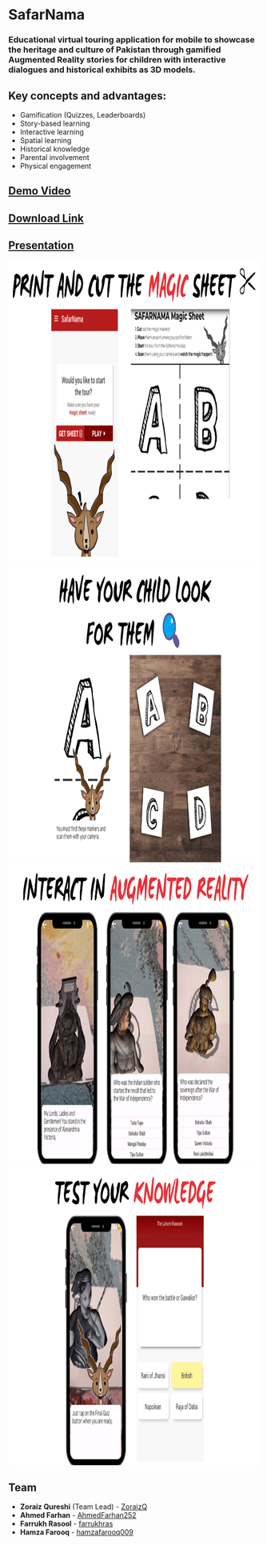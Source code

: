# SafarNama

### Educational virtual touring application for mobile to showcase the heritage and culture of Pakistan through gamified Augmented Reality stories for children with interactive dialogues and historical exhibits as 3D models.

## Key concepts and advantages:
- Gamification (Quizzes, Leaderboards)
- Story-based learning
- Interactive learning
- Spatial learning
- Historical knowledge
- Parental involvement
- Physical engagement

## [Demo Video](https://drive.google.com/file/d/18yr_Bmii4lxhLZcNgRa9FL_sL9e0CZIp/view?usp=sharing)
## [Download Link](https://github.com/AhmedFarhan252/SafarNama/releases)
## [Presentation](https://www.canva.com/design/DAEQOL9rAyA/OSeFMG8oTmGz1zM5R2QWxQ/view?utm_content=DAEQOL9rAyA&utm_campaign=designshare&utm_medium=link2&utm_source=sharebutton)

<img src="Images/magic-sheet.png" width="800" height="600" />
<img src="Images/search-markers.png" width="800" height="600" />
<img src="Images/interact-ar.png" width="800" height="600" />
<img src="Images/test-knowledge.png" width="800" height="600" />


## Team

- **Zoraiz Qureshi** (Team Lead) - [ZoraizQ](https://github.com/ZoraizQ)
- **Ahmed Farhan** - [AhmedFarhan252](https://github.com/AhmedFarhan252)
- **Farrukh Rasool** - [farrukhras](https://github.com/farrukhras)
- **Hamza Farooq** - [hamzafarooq009](https://github.com/hamzafarooq009)
